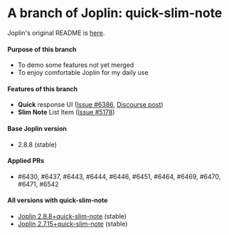 # A branch of Joplin: quick-slim-note

Joplin's original README is [here](./README.orig.md).

#### Purpose of this branch
- To demo some features not yet merged
- To enjoy comfortable Joplin for my daily use

#### Features of this branch
- **Quick** response UI ([Issue #6386](https://github.com/laurent22/joplin/issues/6386), [Discourse post](https://discourse.joplinapp.org/t/improving-ui-response/25033))
- **Slim Note** List Item ([Issue #5178](https://github.com/laurent22/joplin/issues/5178))

#### Base Joplin version
- 2.8.8 (stable)

#### Applied PRs
- #6430, #6437, #6443, #6444, #6446, #6451, #6464, #6469, #6470, #6471, #6542

#### All versions with quick-slim-note

- [Joplin 2.8.8+quick-slim-note](https://github.com/ken1kob/joplin/tree/quick-slim-note-2.8.8) (stable)
- [Joplin 2.7.15+quick-slim-note](https://github.com/ken1kob/joplin/tree/quick-slim-note-2.7.15) (stable)
